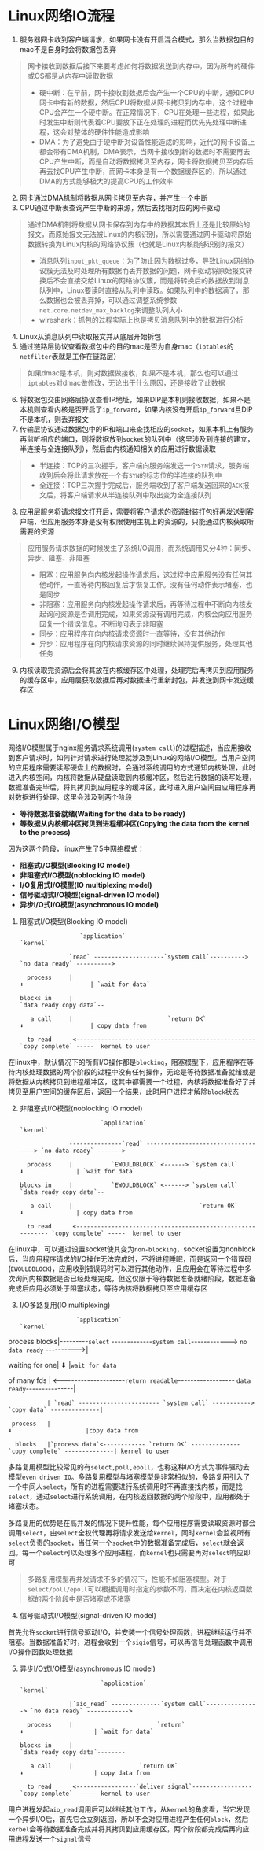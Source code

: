 # Linux网络IO流程

1. 服务器网卡收到客户端请求，如果网卡没有开启混合模式，那么当数据包目的mac不是自身时会将数据包丢弃

> 网卡接收到数据后接下来要考虑如何将数据发送到内存中，因为所有的硬件或OS都是从内存中读取数据
>
> - 硬中断：在早前，网卡接收到数据后会产生一个CPU的中断，通知CPU网卡中有新的数据，然后CPU将数据从网卡拷贝到内存中，这个过程中CPU会产生一个硬中断。在正常情况下，CPU在处理一些进程，如果此时发生中断则代表着CPU要放下正在处理的进程而优先先处理中断进程，这会对整体的硬件性能造成影响
> - DMA：为了避免由于硬中断对设备性能造成的影响，近代的网卡设备上都会带有DMA机制，DMA表示，当网卡接收到新的数据时不需要再去CPU产生中断，而是自动将数据拷贝至内存，网卡将数据拷贝至内存后再去找CPU产生中断，而网卡本身是有一个数据缓存区的，所以通过DMA的方式能够极大的提高CPU的工作效率

2. 网卡通过DMA机制将数据从网卡拷贝至内存，并产生一个中断
3. CPU通过中断表查询产生中断的来源，然后去找相对应的网卡驱动

> 通过DMA机制将数据从网卡保存到内存中的数据其本质上还是比较原始的报文，而原始报文无法被Linux的内核识别，所以需要通过网卡驱动将原始数据转换为Linux内核的网络协议簇（也就是Linux内核能够识别的报文）
>
> - 消息队列`input_pkt_queue`：为了防止因为数据过多，导致Linux网络协议簇无法及时处理所有数据而丢弃数据的问题，网卡驱动将原始报文转换后不会直接交给Linux的网络协议簇，而是将转换后的数据放到消息队列中，Linux要读时直接从队列中读取。如果队列中的数据满了，那么数据也会被丢弃掉，可以通过调整系统参数`net.core.netdev_max_backlog`来调整队列大小
> - wireshark：抓包的过程实际上也是拷贝消息队列中的数据进行分析

4. Linux从消息队列中读取报文并从底层开始拆包
5. 通过链路层协议查看数据包中的目的mac是否为自身mac（`iptables`的`netfilter`表就是工作在链路层）

> 如果dmac是本机，则对数据做接收，如果不是本机，那么也可以通过`iptables`对dmac做修改，无论出于什么原因，还是接收了此数据

6. 将数据包交由网络层协议查看IP地址，如果DIP是本机则接收数据，如果不是本机则查看内核是否开启了`ip_forward`，如果内核没有开启`ip_forward`且DIP不是本机，则丢弃报文
7. 传输层协议通过数据包中的IP和端口来查找相应的`socket`，如果本机上有服务再监听相应的端口，则将数据放到`socket`的队列中（这里涉及到连接的建立，半连接与全连接队列），然后由内核通知相关的应用进行数据读取

> - 半连接：TCP的三次握手，客户端向服务端发送一个`SYN`请求，服务端收到后会将此请求放在一个有`SYN`的标志位的半连接的队列中
> - 全连接：TCP三次握手完成后，服务端收到了客户端发送回来的`ACK`报文后，将客户端请求从半连接队列中取出变为全连接队列

8. 应用层服务将请求报文打开后，需要将客户请求的资源封装打包好再发送到客户端，但应用服务本身是没有权限使用主机上的资源的，只能通过内核获取所需要的资源

> 应用服务请求数据的时候发生了系统I/O调用，而系统调用又分4种：同步、异步、阻塞、非阻塞
>
> - 阻塞：应用服务向内核发起操作请求后，这过程中应用服务没有任何其他动作，一直等待内核回复后才恢复工作。没有任何动作表示堵塞，也是同步
> - 非阻塞：应用服务向内核发起操作请求后，再等待过程中不断向内核发起询问资源是否调用完成，如果资源没有调用完成，内核会向应用服务回复一个错误信息。不断询问表示非阻塞
> - 同步：应用程序在向内核请求资源时一直等待，没有其他动作
> - 异步：应用程序在向内核请求资源的同时继续保持提供服务，处理其他任务

9. 内核读取完资源后会将其放在内核缓存区中处理，处理完后再拷贝到应用服务的缓存区中，应用层获取数据后再对数据进行重新封包，并发送到网卡发送缓存区

# Linux网络I/O模型

网络I/O模型属于nginx服务请求系统调用(`system call`)的过程描述，当应用接收到客户请求时，如何针对请求进行处理就涉及到Linux的网络I/O模型。当用户空间的应用程序需要读写硬盘上的数据时，会通过系统调用的方式通知内核处理，此时进入内核空间，内核将数据从硬盘读取到内核缓冲区，然后进行数据的读写处理，数据准备完毕后，将其拷贝到应用程序的缓冲区，此时进入用户空间由应用程序再对数据进行处理。这里会涉及到两个阶段

- **等待数据准备就绪(Waiting for the data to be ready)**
- **等数据从内核缓冲区拷贝到进程缓冲区(Copying the data from the kernel to the process)**

因为这两个阶段，linux产生了5中网络模式：

- **阻塞式I/O模型(Blocking IO model)**
- **非阻塞式I/O模型(noblocking IO model)**
- **I/O复用式I/O模型(IO multiplexing model)**
- **信号驱动式I/O模型(signal-driven IO model)**
- **异步I/O式I/O模型(asynchronous IO model)**

1. 阻塞式I/O模型(Blocking IO model)

                        `application`                                                        `kernel`

                     `read` --------------------`system call`----------> `no data ready` ---------->

         process     |                                                         ⬇                   | `wait for data`

       blocks in     |                                                     `data ready copy data`--

          a call     |                           `return OK`                   ⬇                   | copy data from

         to read      <--------------------------------------------------- `copy complete` -----  kernel to user

在linux中，默认情况下的所有I/O操作都是`blocking`，阻塞模型下，应用程序在等待内核处理数据的两个阶段的过程中没有任何操作，无论是等待数据准备就绪或是将数据从内核拷贝到进程缓冲区，这其中都需要一个过程，内核将数据准备好了并拷贝至用户空间的缓存区后，返回一个结果，此时用户进程才解除`block`状态

2. 非阻塞式I/O模型(noblocking IO model)

                              `application`                                                        `kernel`

                     ---------------`read` -----------------------------------> `no data ready` ------->

         process     |           `EWOULDBLOCK` <------> `system call`                  ⬇               | `wait for data`

       blocks in     |           `EWOULDBLOCK` <------> `system call`           `data ready copy data`--

          a call     |                                    `return OK`                  ⬇               | copy data from

         to read      <----------------------------------------------------------- `copy complete` -----  kernel to user

在linux中，可以通过设置socket使其变为`non-blocking`，socket设置为nonblock后，当应用程序请求的I/O操作无法完成时，不将进程睡眠，而是返回一个错误码(`EWOULDBLOCK`)，应用收到错误码时可以进行其他动作，且应用会在等待过程中多次询问内核数据是否已经处理完成，但这仅限于等待数据准备就绪阶段，数据准备完成后应用必须处于阻塞状态，等待内核将数据拷贝至应用缓存区

3. I/O多路复用(IO multiplexing)

                       `application`                                                            `kernel`   
                       
 process blocks|---------`select` -------------`system call`------------> `no data ready` ---------->|

waiting for one|                                                                 ⬇                   |`wait for data`

   of many fds | <--------------------`return readable`------------------ `data ready`---------------|

               | `read` ----------------------- `system call` -----------> `copy data` --------------| 

     process   |                                                               ⬇                     |copy data from

      blocks   |`process data`<------------ `return OK` -------------- `copy complete` --------------| kernel to user 

多路复用模型比较常见的有`select,poll,epoll`，也称这种I/O方式为事件驱动去模型`even driven IO`。多路复用模型与堵塞模型是非常相似的，多路复用引入了一个中间人`select`，所有的进程需要进行系统调用时不再直接找内核，而是找`select`，通过`select`进行系统调用，在内核返回数据的两个阶段中，应用都处于堵塞状态。

多路复用的优势是在高并发的情况下提升性能，每个应用程序需要读取资源时都会调用`select`，由`select`全权代理再将请求发送给`kernel`，同时`kernel`会监视所有`select`负责的`socket`，当任何一个`socket`中的数据准备完成后，`select`就会返回。每一个`select`可以处理多个应用进程，而`kernel`也只需要再对`select`响应即可

>多路复用模型再并发请求不多的情况下，性能不如阻塞模型。对于`select/poll/epoll`可以根据调用时指定的参数不同，而决定在内核返回数据的两个阶段中是否堵塞或不堵塞

4. 信号驱动式I/O模型(signal-driven IO model)

首先允许`socket`进行信号驱动I/O，并安装一个信号处理函数，进程继续运行并不阻塞。当数据准备好时，进程会收到一个`sigio`信号，可以再信号处理函数中调用I/O操作函数处理数据

5. 异步I/O式I/O模型(asynchronous IO model)

                              `application`                                                        `kernel`

                     |`aio_read` --------------`system call`---------------> `no data ready` ------------>

         process     |                        `return`                              ⬇                    | `wait for data`

       blocks in     |                                                     `data ready copy data`--------

          a call     |                   `return OK`                                ⬇                    | copy data from

         to read      <-----------------`deliver signal`----------------- `copy complete` -----  kernel to user

用户进程发起`aio_read`调用后可以继续其他工作，从`kernel`的角度看，当它发现一个异步I/O后，首先它会立刻返回，所以不会对应用进程产生任何`block`，然后`kerbel`会等待数据准备完成并将其拷贝到应用缓存区，两个阶段都完成后再向应用进程发送一个`signal`信号
